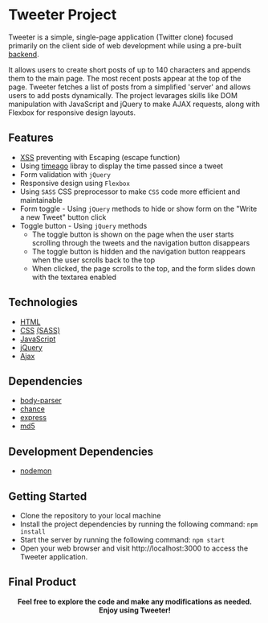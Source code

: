 # Tweeter Project

Tweeter is a simple, single-page application (Twitter clone) focused primarily on the client side of web development while using a pre-built [backend](https://github.com/lighthouse-labs/tweeter).

It allows users to create short posts of up to 140 characters and appends them to the main page. The most recent posts appear at the top of the page. Tweeter fetches a list of posts from a simplified 'server' and allows users to add posts dynamically. The project levarages skills like  DOM manipulation with JavaScript and jQuery to make AJAX requests, along with Flexbox for responsive design layouts. 

## Features
* [XSS](https://en.wikipedia.org/wiki/Cross-site_scripting) preventing with Escaping (escape function)
* Using [timeago](https://www.npmjs.com/package/timeago) libray to display the time passed since a tweet 
* Form validation with `jQuery`
* Responsive design using `Flexbox`
* Using `SASS` CSS preprocessor to make `CSS` code more efficient and maintainable
* Form toggle - Using `jQuery` methods to hide or show form on the "Write a new Tweet" button click
* Toggle button - Using `jQuery` methods
    * The toggle button is shown on the page when the user starts scrolling through the tweets and the navigation button disappears
    * The toggle button is hidden and the navigation button reappears when the user scrolls back to the top
    * When clicked, the page scrolls to the top, and the form slides down with the textarea enabled

## Technologies
* [HTML](https://developer.mozilla.org/en-US/docs/Web/HTML)
* [CSS](https://developer.mozilla.org/en-US/docs/Web/CSS) [(SASS)](https://sass-lang.com/guide)
* [JavaScript](https://developer.mozilla.org/en-US/docs/Web/JavaScript)
* [jQuery](https://jquery.com/)
* [Ajax](https://developer.mozilla.org/en-US/docs/Web/Guide/AJAX)

## Dependencies
* [body-parser](https://www.npmjs.com/package/body-parser)
* [chance](https://www.npmjs.com/package/chance)
* [express](https://www.npmjs.com/package/express)
* [md5](https://www.npmjs.com/package/md5)

## Development Dependencies
* [nodemon](https://www.npmjs.com/package/nodemon)

## Getting Started
* Clone the repository to your local machine
* Install the project dependencies by running the following command: `npm install`
* Start the server by running the following command: `npm start`
* Open your web browser and visit http://localhost:3000 to access the Tweeter application.

## Final Product

<div align="center">



<div/>

**Feel free to explore the code and make any modifications as needed. Enjoy using Tweeter!**

